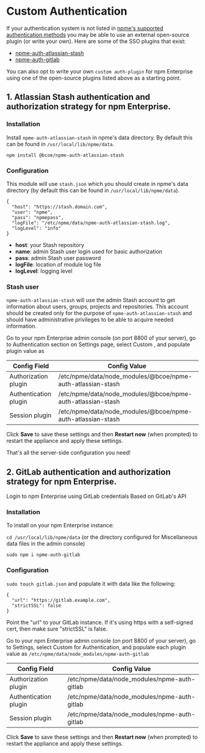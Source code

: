 # Custom Authentication

If your authentication system is not listed in [npme's supported authentication methods](/up-and-running/auth/#authentication) you may be able to use an external open-source plugin (or write your own). Here are some of the SSO plugins that exist:
 * [npme-auth-atlassian-stash](https://github.com/bcoe/npme-auth-atlassian-stash)
 * [npme-auth-gitlab](https://github.com/nexdrew/npme-auth-gitlab)

You can also opt to write your own `custom auth-plugin` for npm Enterprise using one of the open-source plugins listed above as a starting point.

## 1. Atlassian Stash authentication and authorization strategy for npm Enterprise.

### Installation

Install `npme-auth-atlassian-stash` in npme's data directory. By default this can be found in `/usr/local/lib/npme/data`.

```
npm install @bcoe/npme-auth-atlassian-stash
```

### Configuration

This module will use `stash.json` which you should create in npme's data directory (by default this can be found in `/usr/local/lib/npme/data`).
```
{
  "host": "https://stash.domain.com",
  "user": "npme",
  "pass": "npmepass",
  "logFile": "/etc/npme/data/npme-auth-atlassian-stash.log",
  "logLevel": "info"
}
```

* **host**: your Stash repository
* **name**: admin Stash user login used for basic authorization
* **pass**: admin Stash user password
* **logFile**: location of module log file
* **logLevel**: logging level

### Stash user

`npme-auth-atlassian-stash` will use the admin Stash account to get information about users, groups, projects and repositories. This account should be created only for the purpose of `npme-auth-atlassian-stash` and should have administrative privileges to be able to acquire needed information.

Go to your npm Enterprise admin console (on port 8800 of your server), go to Authentication section on Settings page, select Custom , and populate plugin value as


|Config Field           |Config Value|
|-----------------------|------------|
|Authorization plugin  | /etc/npme/data/node_modules/@bcoe/npme-auth-atlassian-stash  |
|Authentication plugin | /etc/npme/data/node_modules/@bcoe/npme-auth-atlassian-stash  |
|Session plugin        | /etc/npme/data/node_modules/@bcoe/npme-auth-atlassian-stash  |

Click **Save** to save these settings and then **Restart now** (when prompted) to restart the appliance and apply these settings.

That's all the server-side configuration you need!

## 2. GitLab authentication and authorization strategy for npm Enterprise.

Login to npm Enterprise using GitLab credentials
Based on GitLab's API

### Installation

To install on your npm Enterprise instance:

`cd /usr/local/lib/npme/data` (or the directory configured for Miscellaneous data files in the admin console)

```
sudo npm i npme-auth-gitlab
```

### Configuration

`sudo touch gitlab.json` and populate it with data like the following:

```
{
  "url": "https://gitlab.example.com",
  "strictSSL": false
}
```

Point the "url" to your GitLab instance. If it's using https with a self-signed cert, then make sure "strictSSL" is false.

Go to your npm Enterprise admin console (on port 8800 of your server), go to Settings, select Custom for Authentication, and populate each plugin value as `/etc/npme/data/node_modules/npme-auth-gitlab`


|Config Field           |Config Value|
|-----------------------|------------|
|Authorization plugin  | /etc/npme/data/node_modules/npme-auth-gitlab  |
|Authentication plugin | /etc/npme/data/node_modules/npme-auth-gitlab  |
|Session plugin        | /etc/npme/data/node_modules/npme-auth-gitlab  |

Click **Save** to save these settings and then **Restart now** (when prompted) to restart the appliance and apply these settings.
